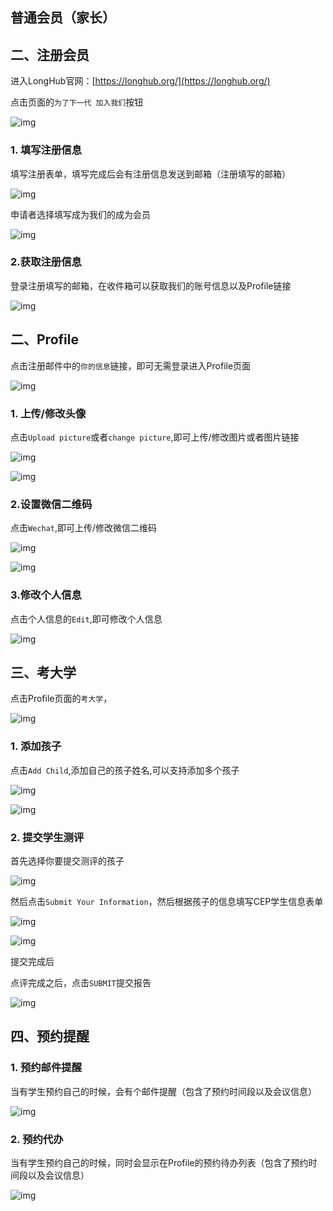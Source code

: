 ## 普通会员（家长）

## 二、注册会员

进入LongHub官网：[https://longhub.org/](https://longhub.org/)

点击页面的`为了下一代 加入我们`按钮

![img](../assets/0.png)

### 1. 填写注册信息

填写注册表单，填写完成后会有注册信息发送到邮箱（注册填写的邮箱）

![img](../assets/1.png)

申请者选择填写成为我们的成为会员

![img](../assets/23.png)

### 2.获取注册信息

登录注册填写的邮箱，在收件箱可以获取我们的账号信息以及Profile链接

![img](../assets/24.png)

## 二、Profile

点击注册邮件中的`你的信息`链接，即可无需登录进入Profile页面

![img](../assets/25.png)

### 1. 上传/修改头像

点击`Upload picture`或者`change picture`,即可上传/修改图片或者图片链接

![img](../assets/26.png)

![img](../assets/6.png)

### 2.设置微信二维码

点击`Wechat`,即可上传/修改微信二维码

![img](../assets/27.png)

![img](../assets/8.png)

### 3.修改个人信息

点击个人信息的`Edit`,即可修改个人信息

![img](../assets/28.png)

## 三、考大学

点击Profile页面的`考大学`，

![img](../assets/29.png)

### 1. 添加孩子

点击`Add Child`,添加自己的孩子姓名,可以支持添加多个孩子

![img](../assets/30.png)

![img](../assets/31.png)

### 2. 提交学生测评

首先选择你要提交测评的孩子

![img](../assets/32.png)

然后点击`Submit Your Information`，然后根据孩子的信息填写CEP学生信息表单

![img](../assets/33.png)

![img](../assets/34.png)

提交完成后


点评完成之后，点击`SUBMIT`提交报告

![img](../assets/19.png)

## 四、预约提醒

### 1. 预约邮件提醒

当有学生预约自己的时候，会有个邮件提醒（包含了预约时间段以及会议信息）

![img](../assets/20.png)

### 2. 预约代办

当有学生预约自己的时候，同时会显示在Profile的预约待办列表（包含了预约时间段以及会议信息）

![img](../assets/21.png)

